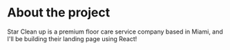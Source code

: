 # About the project

Star Clean up is a premium floor care service company based in Miami, and I'll be building their landing page using React!